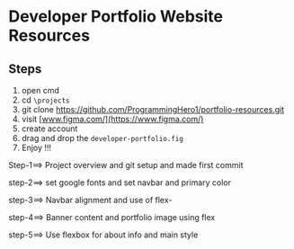 # Developer Portfolio Website Resources
## Steps
1. open cmd
2. cd `\projects`
3. git clone https://github.com/ProgrammingHero1/portfolio-resources.git
4. visit [www.figma.com/](https://www.figma.com/)
5. create account
6. drag and drop the `developer-portfolio.fig`
7. Enjoy !!! 


Step-1==> Project overview and git setup and made first commit

step-2==> set google fonts and set navbar and primary color

step-3==> Navbar alignment and use of flex-

step-4==> Banner content and portfolio image using flex

step-5==> Use flexbox for about info and main style